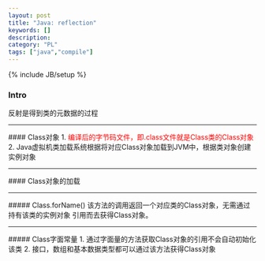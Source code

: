```yaml
--- 
layout: post 
title: "Java: reflection" 
keywords: [] 
description: 
category: "PL"
tags: ["java","compile"]
--- 
```

{% include JB/setup %}


### Intro
反射是得到类的元数据的过程
<hr />
#### Class对象
1. <font color="red">编译后的字节码文件，即.class文件就是Class类的Class对象</font>
2. Java虚拟机类加载系统根据将对应Class对象加载到JVM中，根据类对象创建实例对象
<hr />
#### Class对象的加载
<hr />
##### Class.forName()
该方法的调用返回一个对应类的Class对象，无需通过持有该类的实例对象
引用而去获得Class对象。
<hr />
##### Class字面常量
1. 通过字面量的方法获取Class对象的引用不会自动初始化该类
2. 接口，数组和基本数据类型都可以通过该方法获得Class对象
